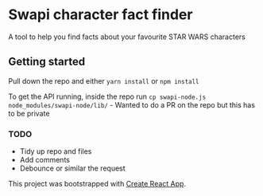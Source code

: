 # Swapi character fact finder

A tool to help you find facts about your favourite STAR WARS characters

## Getting started

Pull down the repo and either `yarn install` or `npm install`

To get the API running, inside the repo run `cp swapi-node.js node_modules/swapi-node/lib/` - Wanted to do a PR on the repo but this has to be private

### TODO

- Tidy up repo and files
- Add comments
- Debounce or similar the request

This project was bootstrapped with [Create React App](https://github.com/facebookincubator/create-react-app).